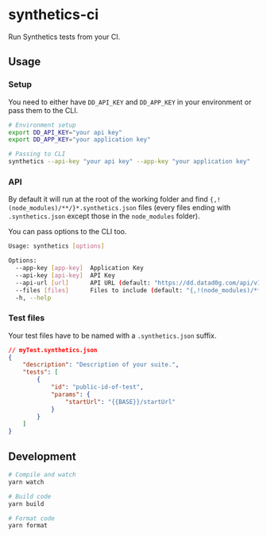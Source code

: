 # synthetics-ci
Run Synthetics tests from your CI.

## Usage

### Setup

You need to either have `DD_API_KEY` and `DD_APP_KEY` in your environment or pass them to the CLI.
```bash
# Environment setup
export DD_API_KEY="your api key"
export DD_APP_KEY="your application key"

# Passing to CLI
synthetics --api-key "your api key" --app-key "your application key"
```

### API

By default it will run at the root of the working folder and find `{,!(node_modules)/**/}*.synthetics.json` files (every files ending with `.synthetics.json` except those in the `node_modules` folder).

You can pass options to the CLI too.

```bash
Usage: synthetics [options]

Options:
  --app-key [app-key]  Application Key
  --api-key [api-key]  API Key
  --api-url [url]      API URL (default: "https://dd.datad0g.com/api/v1")
  --files [files]      Files to include (default: "{,!(node_modules)/**/}*.synthetics.json")
  -h, --help
```

### Test files

Your test files have to be named with a `.synthetics.json` suffix.

```json
// myTest.synthetics.json
{
    "description": "Description of your suite.",
    "tests": [
        {
            "id": "public-id-of-test",
            "params": {
                "startUrl": "{{BASE}}/startUrl"
            }
        }
    ]
}
```

## Development

```bash
# Compile and watch
yarn watch

# Build code
yarn build

# Format code
yarn format
```
